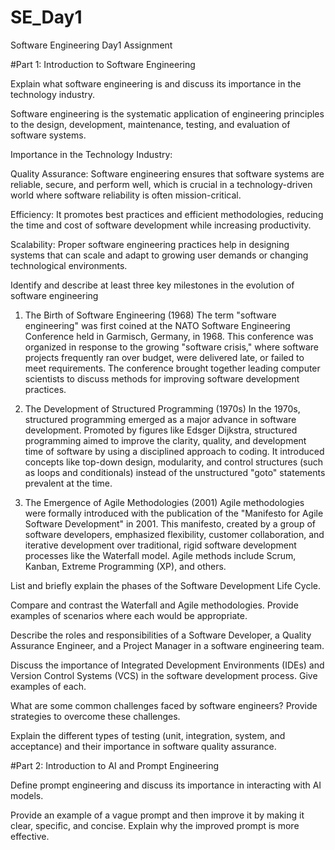 # SE_Day1
Software Engineering Day1 Assignment

#Part 1: Introduction to Software Engineering

Explain what software engineering is and discuss its importance in the technology industry.

Software engineering is the systematic application of engineering principles to the design, development, maintenance, testing, and evaluation of software systems.

Importance in the Technology Industry:

Quality Assurance: Software engineering ensures that software systems are reliable, secure, and perform well, which is crucial in a technology-driven world where software reliability is often mission-critical.

Efficiency: It promotes best practices and efficient methodologies, reducing the time and cost of software development while increasing productivity.

Scalability: Proper software engineering practices help in designing systems that can scale and adapt to growing user demands or changing technological environments.

Identify and describe at least three key milestones in the evolution of software engineering

1. The Birth of Software Engineering (1968)
 The term "software engineering" was first coined at the NATO Software Engineering Conference held in Garmisch, Germany, in 1968. This conference was organized in response to the growing "software crisis," where software projects frequently ran over budget, were delivered late, or failed to meet requirements. The conference brought together leading computer scientists to discuss methods for improving software development practices.

2. The Development of Structured Programming (1970s)
 In the 1970s, structured programming emerged as a major advance in software development. Promoted by figures like Edsger Dijkstra, structured programming aimed to improve the clarity, quality, and development time of software by using a disciplined approach to coding. It introduced concepts like top-down design, modularity, and control structures (such as loops and conditionals) instead of the unstructured "goto" statements prevalent at the time.

3. The Emergence of Agile Methodologies (2001)
   Agile methodologies were formally introduced with the publication of the "Manifesto for Agile Software Development" in 2001. This manifesto, created by a group of software developers, emphasized flexibility, customer collaboration, and iterative development over traditional, rigid software development processes like the Waterfall model. Agile methods include Scrum, Kanban, Extreme Programming (XP), and others.

List and briefly explain the phases of the Software Development Life Cycle.


Compare and contrast the Waterfall and Agile methodologies. Provide examples of scenarios where each would be appropriate.


Describe the roles and responsibilities of a Software Developer, a Quality Assurance Engineer, and a Project Manager in a software engineering team.


Discuss the importance of Integrated Development Environments (IDEs) and Version Control Systems (VCS) in the software development process. Give examples of each.


What are some common challenges faced by software engineers? Provide strategies to overcome these challenges.


Explain the different types of testing (unit, integration, system, and acceptance) and their importance in software quality assurance.


#Part 2: Introduction to AI and Prompt Engineering


Define prompt engineering and discuss its importance in interacting with AI models.


Provide an example of a vague prompt and then improve it by making it clear, specific, and concise. Explain why the improved prompt is more effective.

